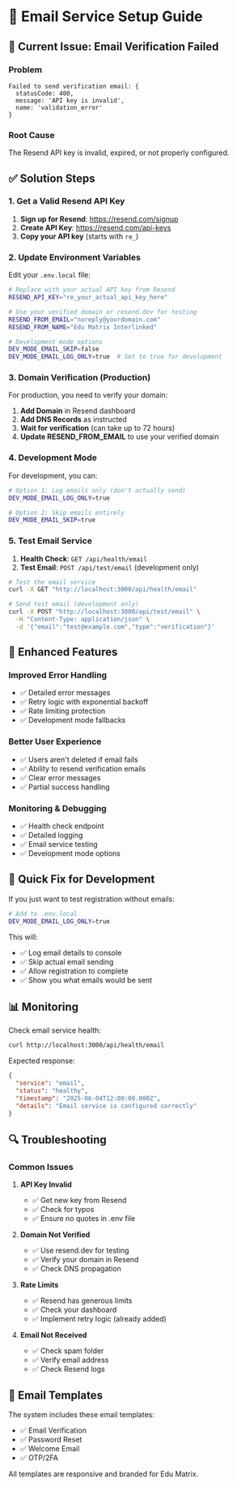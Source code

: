 # 📧 Email Service Setup Guide

## 🚨 Current Issue: Email Verification Failed

### Problem
```
Failed to send verification email: {
  statusCode: 400,
  message: 'API key is invalid',
  name: 'validation_error'
}
```

### Root Cause
The Resend API key is invalid, expired, or not properly configured.

## ✅ Solution Steps

### 1. Get a Valid Resend API Key

1. **Sign up for Resend**: https://resend.com/signup
2. **Create API Key**: https://resend.com/api-keys
3. **Copy your API key** (starts with `re_`)

### 2. Update Environment Variables

Edit your `.env.local` file:

```bash
# Replace with your actual API key from Resend
RESEND_API_KEY="re_your_actual_api_key_here"

# Use your verified domain or resend.dev for testing
RESEND_FROM_EMAIL="noreply@yourdomain.com"
RESEND_FROM_NAME="Edu Matrix Interlinked"

# Development mode options
DEV_MODE_EMAIL_SKIP=false
DEV_MODE_EMAIL_LOG_ONLY=true  # Set to true for development
```

### 3. Domain Verification (Production)

For production, you need to verify your domain:

1. **Add Domain** in Resend dashboard
2. **Add DNS Records** as instructed
3. **Wait for verification** (can take up to 72 hours)
4. **Update RESEND_FROM_EMAIL** to use your verified domain

### 4. Development Mode

For development, you can:

```bash
# Option 1: Log emails only (don't actually send)
DEV_MODE_EMAIL_LOG_ONLY=true

# Option 2: Skip emails entirely
DEV_MODE_EMAIL_SKIP=true
```

### 5. Test Email Service

1. **Health Check**: `GET /api/health/email`
2. **Test Email**: `POST /api/test/email` (development only)

```bash
# Test the email service
curl -X GET "http://localhost:3000/api/health/email"

# Send test email (development only)
curl -X POST "http://localhost:3000/api/test/email" \
  -H "Content-Type: application/json" \
  -d '{"email":"test@example.com","type":"verification"}'
```

## 🔧 Enhanced Features

### Improved Error Handling
- ✅ Detailed error messages
- ✅ Retry logic with exponential backoff
- ✅ Rate limiting protection
- ✅ Development mode fallbacks

### Better User Experience
- ✅ Users aren't deleted if email fails
- ✅ Ability to resend verification emails
- ✅ Clear error messages
- ✅ Partial success handling

### Monitoring & Debugging
- ✅ Health check endpoint
- ✅ Detailed logging
- ✅ Email service testing
- ✅ Development mode options

## 🚀 Quick Fix for Development

If you just want to test registration without emails:

```bash
# Add to .env.local
DEV_MODE_EMAIL_LOG_ONLY=true
```

This will:
- ✅ Log email details to console
- ✅ Skip actual email sending
- ✅ Allow registration to complete
- ✅ Show you what emails would be sent

## 📊 Monitoring

Check email service health:
```bash
curl http://localhost:3000/api/health/email
```

Expected response:
```json
{
  "service": "email",
  "status": "healthy",
  "timestamp": "2025-06-04T12:00:00.000Z",
  "details": "Email service is configured correctly"
}
```

## 🔍 Troubleshooting

### Common Issues

1. **API Key Invalid**
   - ✅ Get new key from Resend
   - ✅ Check for typos
   - ✅ Ensure no quotes in .env file

2. **Domain Not Verified**
   - ✅ Use resend.dev for testing
   - ✅ Verify your domain in Resend
   - ✅ Check DNS propagation

3. **Rate Limits**
   - ✅ Resend has generous limits
   - ✅ Check your dashboard
   - ✅ Implement retry logic (already added)

4. **Email Not Received**
   - ✅ Check spam folder
   - ✅ Verify email address
   - ✅ Check Resend logs

## 📧 Email Templates

The system includes these email templates:
- ✅ Email Verification
- ✅ Password Reset
- ✅ Welcome Email
- ✅ OTP/2FA

All templates are responsive and branded for Edu Matrix.
